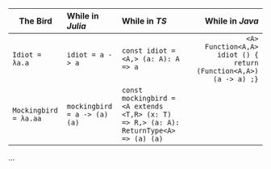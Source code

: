| The Bird | While in *Julia* | While in *TS* | While in *Java* |
| -------- | :--------------- | :------------ | ----------------------: |
| `Idiot = λa.a` | `idiot = a -> a` | `const idiot = <A,> (a: A): A => a` | `<A> Function<A,A> idiot () { return (Function<A,A>) (a -> a) ;}` |
| `Mockingbird = λa.aa` | `mockingbird = a -> (a)(a)` | `const mockingbird = <A extends <T,R> (x: T) => R,> (a: A): ReturnType<A> => (a) (a)` | ` ` |

...

